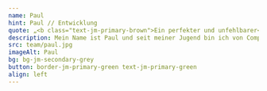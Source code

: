 ```yaml
---
name: Paul
hint: Paul // Entwicklung
quote: „<b class="text-jm-primary-brown">Ein perfekter und unfehlbarer</b> Ingenieur ist jemand, der auf dem Weg zu einer großen <b>Katastrophe</b> kleine <b>Fehler</b> vermeidet.“
description: Mein Name ist Paul und seit meiner Jugend bin ich von Computern fasziniert. Angefangen beim Commodore 64 über den Amiga bis hin zum PC habe ich mein ganzes Leben lang gelernt, diese Technologien zu nutzen, sogar in Zeiten ohne Internet. Mein Ingenieurstudium habe ich in Breslau abgeschlossen und begann einige Jahre später, mich in die Entwicklung von Webanwendungen einzuarbeiten. Sport begleitet mich schon mein ganzes Leben. Ich habe einige Jahre Breakdance getanzt und bin derzeit im Calisthenics aktiv. Diese Vielfalt an Interessen und Fähigkeiten bringe ich in meine Arbeit bei JOTT.MEDIA ein.
src: team/paul.jpg
imageAlt: Paul
bg: bg-jm-secondary-grey
button: border-jm-primary-green text-jm-primary-green
align: left
---
```


